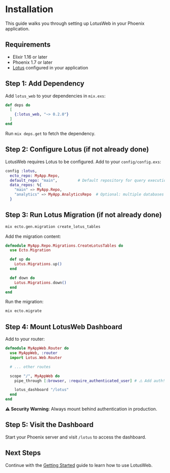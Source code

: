 # Installation

This guide walks you through setting up LotusWeb in your Phoenix application.

## Requirements

- Elixir 1.16 or later
- Phoenix 1.7 or later
- [Lotus](https://hex.pm/packages/lotus) configured in your application

## Step 1: Add Dependency

Add `lotus_web` to your dependencies in `mix.exs`:

```elixir
def deps do
  [
    {:lotus_web, "~> 0.2.0"}
  ]
end
```

Run `mix deps.get` to fetch the dependency.

## Step 2: Configure Lotus (if not already done)

LotusWeb requires Lotus to be configured. Add to your `config/config.exs`:

```elixir
config :lotus,
  ecto_repo: MyApp.Repo,
  default_repo: "main",         # Default repository for query execution
  data_repos: %{
    "main" => MyApp.Repo,
    "analytics" => MyApp.AnalyticsRepo  # Optional: multiple databases
  }
```

## Step 3: Run Lotus Migration (if not already done)

```bash
mix ecto.gen.migration create_lotus_tables
```

Add the migration content:

```elixir
defmodule MyApp.Repo.Migrations.CreateLotusTables do
  use Ecto.Migration

  def up do
    Lotus.Migrations.up()
  end

  def down do
    Lotus.Migrations.down()
  end
end
```

Run the migration:

```bash
mix ecto.migrate
```

## Step 4: Mount LotusWeb Dashboard

Add to your router:

```elixir
defmodule MyAppWeb.Router do
  use MyAppWeb, :router
  import Lotus.Web.Router

  # ... other routes

  scope "/", MyAppWeb do
    pipe_through [:browser, :require_authenticated_user] # ⚠️ Add auth!

    lotus_dashboard "/lotus"
  end
end
```

**⚠️ Security Warning**: Always mount behind authentication in production.

## Step 5: Visit the Dashboard

Start your Phoenix server and visit `/lotus` to access the dashboard.

## Next Steps

Continue with the [Getting Started](getting-started.md) guide to learn how to use LotusWeb.
